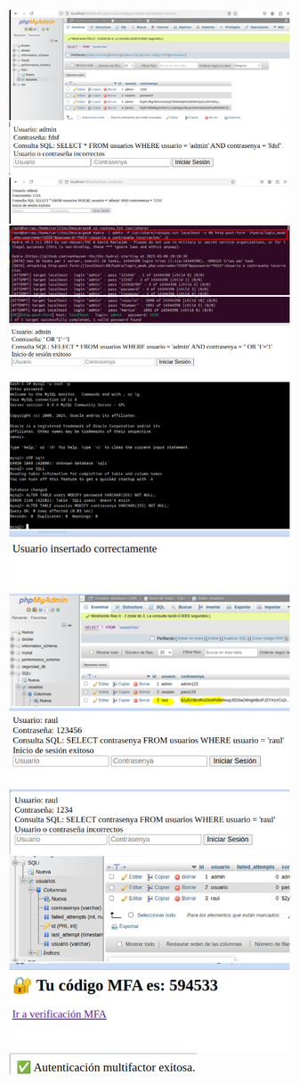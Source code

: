 ![](Entrega/imagen1.png)
![](Entrega/imagen2.png)
![](Entrega/imagen3.png)
![](Entrega/imagen4.png)
![](Entrega/imagen5.png)
![](Entrega/imagen6.png)
![](Entrega/imagen7.png)
![](Entrega/imagen8.png)
![](Entrega/imagen9.png)
![](Entrega/imagen10.png)
![](Entrega/imagen11.png)
![](Entrega/imagen12.png)
![](Entrega/imagen13.png)
![](Entrega/imagen14.png)
